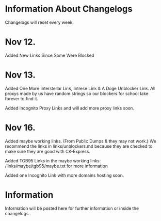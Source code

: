 # Information About Changelogs

Changelogs will reset every week.
 
 # Nov 12.

Added New Links Since Some Were Blocked

# Nov 13.

Added One More Interstellar Link, Intrese Link & A Doge Unblocker Link. All proxys made by us have random strings so our blockers for school take forever to find it. 

<p>Added Incognito Proxy Links and will add more proxy links soon.</p>

# Nov 16.

Added maybe working links. (From Public Dumps & they may not work.) We recommend the links in links/unblockers.md because they are checked to make sure they are good with CK-Express.

<p>Added TGB95 Links in the maybe working links: /links/maybe/tgb95/maybe.txt for more information</p>

<p>Added one Incognito Link with more domains hosting soon.</p>

# Information

Information will be posted here for further information or inside the changelogs.
